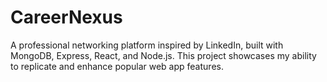 # CareerNexus
A professional networking platform inspired by LinkedIn, built with MongoDB, Express, React, and Node.js. This project showcases my ability to replicate and enhance popular web app features.

